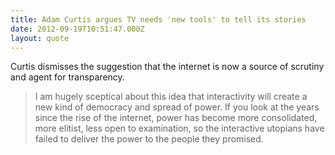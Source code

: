 ```yaml
---
title: Adam Curtis argues TV needs 'new tools' to tell its stories
date: 2012-09-19T10:51:47.000Z
layout: quote
---
```


Curtis dismisses the suggestion that the internet is now a source of scrutiny and agent for transparency.

> I am hugely sceptical about this idea that interactivity will create a new kind of democracy and spread of power. If you look at the years since the rise of the internet, power has become more consolidated, more elitist, less open to examination, so the interactive utopians have failed to deliver the power to the people they promised.

